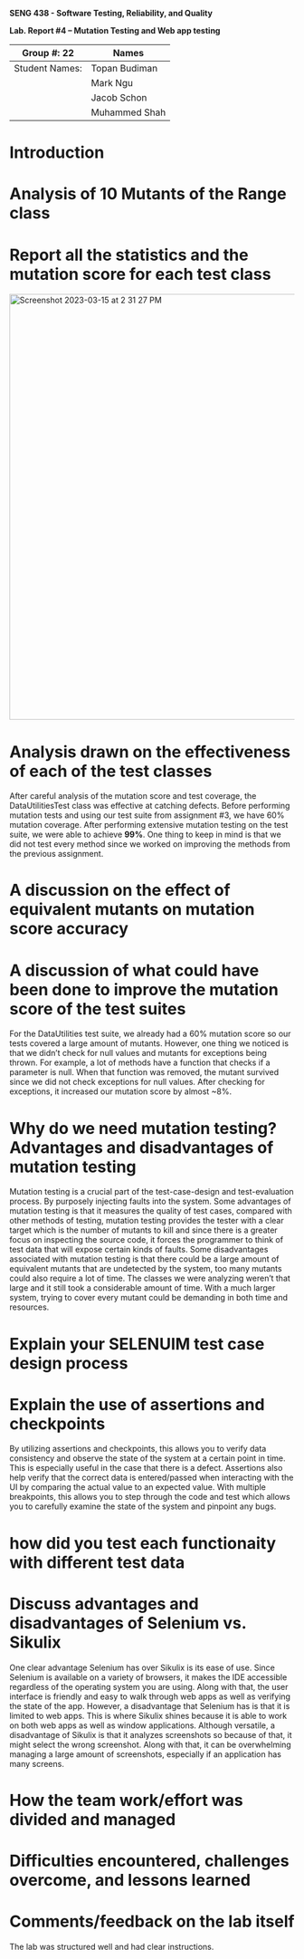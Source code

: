 **SENG 438 - Software Testing, Reliability, and Quality**

**Lab. Report \#4 – Mutation Testing and Web app testing**

| Group \#: 22      | Names    |
| -------------- | --- |
| Student Names: | Topan Budiman    |
|                | Mark Ngu    |
|                | Jacob Schon    |
|                | Muhammed Shah    |

# Introduction

# Analysis of 10 Mutants of the Range class 

# Report all the statistics and the mutation score for each test class

<img width="752" alt="Screenshot 2023-03-15 at 2 31 27 PM" src="https://user-images.githubusercontent.com/65151396/225435275-f80a3627-ad06-4c71-ba9b-f857cbb87679.png">

# Analysis drawn on the effectiveness of each of the test classes

After careful analysis of the mutation score and test coverage, the DataUtilitiesTest class was effective at catching defects. Before performing mutation tests and using our test suite from assignment #3, we have 60% mutation coverage. After performing extensive mutation testing on the test suite, we were able to achieve <b>99%</b>. One thing to keep in mind is that we did not test every method since we worked on improving the methods from the previous assignment.

# A discussion on the effect of equivalent mutants on mutation score accuracy

# A discussion of what could have been done to improve the mutation score of the test suites

For the DataUtilities test suite, we already had a 60% mutation score so our tests covered a large amount of mutants. However, one thing we noticed is that we didn’t check for null values and mutants for exceptions being thrown. For example, a lot of methods have a function that checks if a parameter is null. When that function was removed, the mutant survived since we did not check exceptions for null values. After checking for exceptions, it increased our mutation score by almost ~8%.

# Why do we need mutation testing? Advantages and disadvantages of mutation testing

Mutation testing is a crucial part of the test-case-design and test-evaluation process. By purposely injecting faults into the system. Some advantages of mutation testing is that it measures the quality of test cases, compared with other methods of testing, mutation testing provides the tester with a clear target which is the number of mutants to kill and since there is a greater focus on inspecting the source code, it forces the programmer to think of test data that will expose certain kinds of faults. Some disadvantages associated with mutation testing is that there could be a large amount of equivalent mutants that are undetected by the system, too many mutants could also require a lot of time. The classes we were analyzing weren’t that large and it still took a considerable amount of time. With a much larger system, trying to cover every mutant could be demanding in both time and resources. 

# Explain your SELENUIM test case design process

# Explain the use of assertions and checkpoints

By utilizing assertions and checkpoints, this allows you to verify data consistency and observe the state of the system at a certain point in time. This is especially useful in the case that there is a defect.  Assertions also help verify that the correct data is entered/passed when interacting with the UI by comparing the actual value to an expected value. With multiple breakpoints, this allows you to step through the code and test which allows you to carefully examine the state of the system and pinpoint any bugs.

# how did you test each functionaity with different test data

# Discuss advantages and disadvantages of Selenium vs. Sikulix

One clear advantage Selenium has over Sikulix is its ease of use. Since Selenium is available on a variety of browsers, it makes the IDE accessible regardless of the operating system you are using. Along with that, the user interface is friendly and easy to walk through web apps as well as verifying the state of the app. However, a disadvantage that Selenium has is that it is limited to web apps. This is where Sikulix shines because it is able to work on both web apps as well as window applications. Although versatile, a disadvantage of Sikulix is that it analyzes screenshots so because of that, it might select the wrong screenshot. Along with that, it can be overwhelming managing a large amount of screenshots, especially if an application has many screens.

# How the team work/effort was divided and managed

# Difficulties encountered, challenges overcome, and lessons learned

# Comments/feedback on the lab itself

The lab was structured well and had clear instructions.
